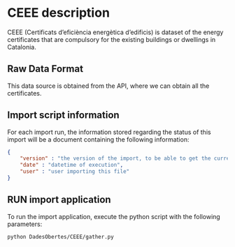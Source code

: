# CEEE description
CEEE (Certificats d’eficiència energètica d’edificis) is dataset of the energy certificates that are compulsory for the existing buildings or dwellings in Catalonia.

## Raw Data Format
This data source is obtained from the API, where we can obtain all the certificates. 

## Import script information

For each import run, the information stored regarding the status of this import will be a document containing the 
following information:

```json
{
    "version" : "the version of the import, to be able to get the current data",
    "date" : "datetime of execution",
    "user" : "user importing this file"
}

```


## RUN import application
To run the import application, execute the python script with the following parameters:

```bash
python DadesObertes/CEEE/gather.py
```
